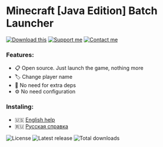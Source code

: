 Minecraft [Java Edition] Batch Launcher
=====================================
[![Download this](https://img.shields.io/badge/Download-this-lightgrey?style=for-the-badge)](https://github.com/iiiypuk/minecraft-launcher/releases/latest) [![Support me](https://img.shields.io/badge/Support-me-ff4646?style=for-the-badge)](https://ko-fi.com/iiiypuk) [![Contact me](https://img.shields.io/badge/Contact-me-blue?style=for-the-badge)](https://t.me/slexbc)

### Features:
* 📋 Open source. Just launch the game, nothing more
* 🏷️ Change player name
* 🧰 No need for extra deps
* ⚙️ No need configuration

### Instaling:
+ 🇺🇸 [English help](https://github.com/IIIypuk/minecraft-launcher/blob/master/INSTALLATION_EN.md)
+ 🇷🇺 [Русская справка](https://github.com/IIIypuk/minecraft-launcher/blob/master/INSTALLATION_RU.md)

![License](https://img.shields.io/github/license/iiiypuk/minecraft-launcher?style=for-the-badge) ![Latest release](https://img.shields.io/github/v/release/iiiypuk/minecraft-launcher?style=for-the-badge) ![Total downloads](https://img.shields.io/github/downloads/iiiypuk/minecraft-launcher/total?style=for-the-badge)
